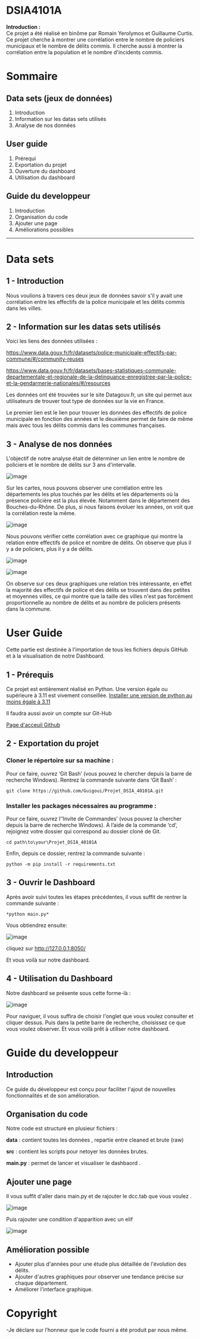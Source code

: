 # DSIA4101A

**Introduction :**  
Ce projet a été réalisé en binôme par Romain Yerolymos et Guillaume Curtis. Ce projet cherche à montrer une corrélation entre le nombre de policiers municipaux et le nombre de délits commis. Il cherche aussi à montrer la corrélation entre la population et le nombre d'incidents commis.

# Sommaire 

## Data sets (jeux de données)
1. Introduction
2. Information sur les datas sets utilisés
3. Analyse de nos données

## User guide
1. Prérequi
2. Exportation du projet
3. Ouverture du dashboard
4. Utilisation du dashboard

## Guide du developpeur
1. Introduction
2. Organisation du code
3. Ajouter une page 
4. Améliorations possibles
---

# Data sets

## 1 - Introduction

Nous voulions à travers ces deux jeux de données savoir s'il y avait une corrélation entre les effectifs de la police municipale et les délits commis dans les villes. 

## 2 - Information sur les datas sets utilisés

Voici les liens des données utilisées :

https://www.data.gouv.fr/fr/datasets/police-municipale-effectifs-par-commune/#/community-reuses

https://www.data.gouv.fr/fr/datasets/bases-statistiques-communale-departementale-et-regionale-de-la-delinquance-enregistree-par-la-police-et-la-gendarmerie-nationales/#/resources

Les données ont été trouvées sur le site Datagouv.fr, un site qui permet aux utilisateurs de trouver tout type de données sur la vie en France.

Le premier lien est le lien pour trouver les données des effectifs de police municipale en fonction des années et le deuxième permet de faire de même mais avec tous les délits commis dans les communes françaises.

## 3 - Analyse de nos données 

L'objectif de notre analyse était de déterminer un lien entre le nombre de policiers et le nombre de délits sur 3 ans d'intervalle. 

![image](https://github.com/user-attachments/assets/bc517f13-5c29-4ff2-9d94-f84bfca2f593)

Sur les cartes, nous pouvons observer une corrélation entre les départements les plus touchés par les délits et les départements où la présence policière est la plus élevée. Notamment dans le département des Bouches-du-Rhône. De plus, si nous faisons évoluer les années, on voit que la corrélation reste la même.

![image](https://github.com/user-attachments/assets/1a64c61a-d2e0-4720-8ce7-b839b32ed6c3)

Nous pouvons vérifier cette corrélation avec ce graphique qui montre la relation entre effectifs de police et nombre de délits. On observe que plus il y a de policiers, plus il y a de délits.

![image](https://github.com/user-attachments/assets/a492a30f-2d46-44d5-ae83-6ed97666abdf)




![image](https://github.com/user-attachments/assets/c9016cd1-d7ad-4913-99a1-ea60b3708fdb)


On observe sur ces deux graphiques une relation très intéressante, en effet la majorité des effectifs de police et des délits se trouvent dans des petites et moyennes villes, ce qui montre que la taille des villes n'est pas forcément proportionnelle au nombre de délits et au nombre de policiers présents dans la commune.





# User Guide 

Cette partie est destinée à l'importation de tous les fichiers depuis GitHub et à la visualisation de notre Dashboard.

## 1 - Prérequis 

Ce projet est entièrement réalisé en Python. Une version égale ou supérieure à 3.11 est vivement conseillée.
[Installer une version de python au moins égale à 3.11](https://www.python.org/downloads/)

Il faudra aussi avoir un compte sur Git-Hub

[Page d'acceuil Github](https://github.com/)

## 2 - Exportation du projet 


### Cloner le répertoire sur sa machine :
Pour ce faire, ouvrez ‘Git Bash’ (vous pouvez le chercher depuis la barre de recherche Windows). Rentrez la commande suivante dans ‘Git Bash’ :


```
git clone https://github.com/Guigoui/Projet_DSIA_40101A.git
```


### Installer les packages nécessaires au programme :

Pour ce faire, ouvrez l’‘Invite de Commandes’ (vous pouvez la chercher depuis la barre de recherche Windows). À l’aide de la commande ‘cd’, rejoignez votre dossier qui correspond au dossier cloné de Git.

```
cd path\to\your\Projet_DSIA_40101A
```


Enfin, depuis ce dossier, rentrez la commande suivante : 

```
python -m pip install -r requirements.txt
```


## 3 - Ouvrir le Dashboard 


Après avoir suivi toutes les étapes précédentes, il vous suffit de rentrer la commande suivante :
```
*python main.py*
```

Vous obtiendrez ensuite:

![image](https://github.com/user-attachments/assets/4a72750f-7073-4ec3-b40f-f7d8777f0cbc)

cliquez sur http://127.0.0.1:8050/

Et vous voilà sur notre dashboard.


## 4 - Utilisation du Dashboard 

Notre dashboard se présente sous cette forme-là :

![image](https://github.com/user-attachments/assets/d98509c4-4466-439e-97f1-24f155da2927)



Pour naviguer, il vous suffira de choisir l'onglet que vous voulez consulter et cliquer dessus. Puis dans la petite barre de recherche, choisissez ce que vous voulez observer. Et vous voilà prêt à utiliser notre dashboard.



# Guide du developpeur 

## Introduction 

Ce guide du développeur est conçu pour faciliter l'ajout de nouvelles fonctionnalités et de son amélioration.

## Organisation du code 

Notre code est structuré en plusieur fichiers :

**data** : contient toutes les données , repartie entre cleaned et brute (raw)

**src** : contient les scripts pour netoyer les données brutes.

**main.py** : permet de lancer et visualiser le dashbaord .



## Ajouter une page  

Il vous suffit d'aller dans main.py et de rajouter le dcc.tab que vous voulez .

![image](https://github.com/user-attachments/assets/d1abecc1-ed66-4914-9955-eef14d998f63)


Puis rajouter une condition d'apparition avec un elif 

![image](https://github.com/user-attachments/assets/df585033-ee68-485d-8a77-c98321f3e0c4)


## Amélioration possible 

- Ajouter plus d'années pour une étude plus détaillée de l'évolution des délits.
- Ajouter d'autres graphiques pour observer une tendance précise sur chaque département.
- Améliorer l'interface graphique.


# Copyright 

-Je déclare sur l’honneur que le code fourni a été produit par nous même.

  










